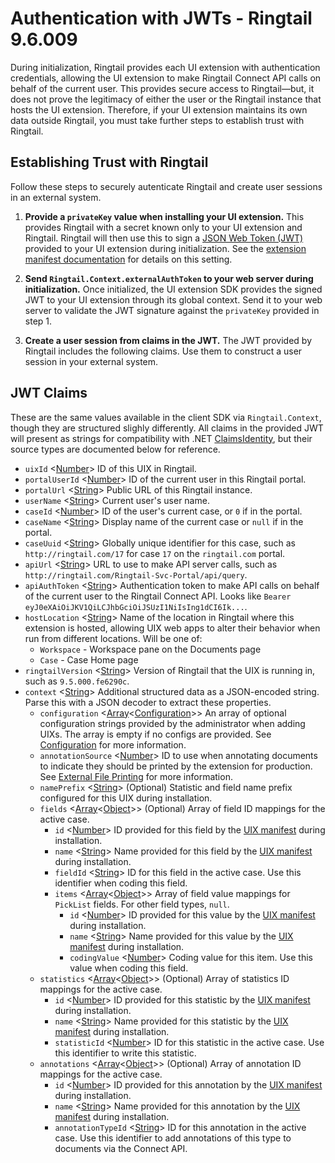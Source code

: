 # Authentication with JWTs - Ringtail 9.6.009

During initialization, Ringtail provides each UI extension with authentication credentials, allowing the UI extension to make Ringtail Connect API calls on behalf of the current user. This provides secure access to Ringtail&mdash;but, it does not prove the legitimacy of either the user or the Ringtail instance that hosts the UI extension. Therefore, if your UI extension maintains its own data outside Ringtail, you must take further steps to establish trust with Ringtail.

## Establishing Trust with Ringtail
Follow these steps to securely autenticate Ringtail and create user sessions in an external system.

1. __Provide a `privateKey` value when installing your UI extension.__ This provides Ringtail with a secret known only to your UI extension and Ringtail. Ringtail will then use this to sign a [JSON Web Token (JWT)](https://jwt.io/) provided to your UI extension during initialization. See the [extension manifest documentation](ExtensionManifest.md#top-level-settings) for details on this setting.

1. __Send `Ringtail.Context.externalAuthToken` to your web server during initialization.__ Once initialized, the UI extension SDK provides the signed JWT to your UI extension through its global context. Send it to your web server to validate the JWT signature against the `privateKey` provided in step 1.

1. __Create a user session from claims in the JWT.__ The JWT provided by Ringtail includes the following claims. Use them to construct a user session in your external system.

## JWT Claims
These are the same values available in the client SDK via  `Ringtail.Context`, though they are structured slighly differently. All claims in the provided JWT will present as strings for compatibility with .NET [ClaimsIdentity](https://msdn.microsoft.com/en-us/library/system.security.claims.claimsidentity(v=vs.110).aspx), but their source types are documented below for reference.

- `uixId` <[Number]> ID of this UIX in Ringtail.
- `portalUserId` <[Number]> ID of the current user in this Ringtail portal.
- `portalUrl` <[String]> Public URL of this Ringtail instance.
- `userName` <[String]> Current user's user name.
- `caseId` <[Number]> ID of the user's current case, or `0` if in the portal.
- `caseName` <[String]> Display name of the current case or `null` if in the portal.
- `caseUuid` <[String]> Globally unique identifier for this case, such as `http://ringtail.com/17` for case `17` on the `ringtail.com` portal.
- `apiUrl` <[String]> URL to use to make API server calls, such as `http://ringtail.com/Ringtail-Svc-Portal/api/query`.
- `apiAuthToken` <[String]> Authentication token to make API calls on behalf of the current user to the Ringtail Connect API. Looks like `Bearer eyJ0eXAiOiJKV1QiLCJhbGciOiJSUzI1NiIsIng1dCI6Ik...`.
- `hostLocation` <[String]> Name of the location in Ringtail where this extension is hosted, allowing UIX web apps to alter their behavior when run from different locations. Will be one of:
  - `Workspace` - Workspace pane on the Documents page
  - `Case` - Case Home page
- `ringtailVersion` <[String]> Version of Ringtail that the UIX is running in, such as `9.5.000.fe6290c`.
- `context` <[String]> Additional structured data as a JSON-encoded string. Parse this with a JSON decoder to extract these properties.
    - `configuration` <[Array]<[Configuration](API.md#configuration)>> An array of optional configuration strings provided by the administrator when adding UIXs. The array is empty if no configs are provided. See [Configuration](API.md#configuration) for more information.
    - `annotationSource` <[Number]> ID to use when annotating documents to indicate they should be printed by the extension for production. See [External File Printing](ExternalFilePrinting.md) for more information.
    - `namePrefix` <[String]> (Optional) Statistic and field name prefix configured for this UIX during installation.
    - `fields` <[Array]<[Object]>> (Optional) Array of field ID mappings for the active case.
        - `id` <[Number]> ID provided for this field by the [UIX manifest](ExtensionManifest.md) during installation.
        - `name` <[String]> Name provided for this field by the [UIX manifest](ExtensionManifest.md) during installation.
        - `fieldId` <[String]> ID for this field in the active case. Use this identifier when coding this field.
        - `items` <[Array]<[Object]>> Array of field value mappings for `PickList` fields. For other field types, `null`.
            - `id` <[Number]> ID provided for this value by the [UIX manifest](ExtensionManifest.md) during installation.
            - `name` <[String]> Name provided for this value by the [UIX manifest](ExtensionManifest.md) during installation.
            - `codingValue` <[Number]> Coding value for this item. Use this value when coding this field.
    - `statistics` <[Array]<[Object]>> (Optional) Array of statistics ID mappings for the active case.
        - `id` <[Number]> ID provided for this statistic by the [UIX manifest](ExtensionManifest.md) during installation.
        - `name` <[String]> Name provided for this statistic by the [UIX manifest](ExtensionManifest.md) during installation.
        - `statisticId` <[Number]> ID for this statistic in the active case. Use this identifier to write this statistic.
    - `annotations` <[Array]<[Object]>> (Optional) Array of annotation ID mappings for the active case.
      - `id` <[Number]> ID provided for this annotation by the [UIX manifest](ExtensionManifest.md) during installation.
      - `name` <[String]> Name provided for this annotation by the [UIX manifest](ExtensionManifest.md) during installation.
      - `annotationTypeId` <[String]> ID for this annotation in the active case. Use this identifier to add annotations of this type to documents via the Connect API.


[Array]: https://developer.mozilla.org/en-US/docs/Web/JavaScript/Reference/Global_Objects/Array "Array"
[boolean]: https://developer.mozilla.org/en-US/docs/Web/JavaScript/Data_structures#Boolean_type "Boolean"
[function]: https://developer.mozilla.org/en-US/docs/Web/JavaScript/Reference/Global_Objects/Function "Function"
[number]: https://developer.mozilla.org/en-US/docs/Web/JavaScript/Data_structures#Number_type "Number"
[Object]: https://developer.mozilla.org/en-US/docs/Web/JavaScript/Reference/Global_Objects/Object "Object"
[string]: https://developer.mozilla.org/en-US/docs/Web/JavaScript/Data_structures#String_type "String"
